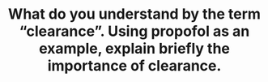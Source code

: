 ---
title: "What do you understand by the term “clearance”. Using propofol as an example, explain briefly the importance of clearance."
entityType: SAQ
exam: PEX
college: ANZCA
year: 2001
sitting: B
question: 9
passRate: 77
EC_expectedDomains:
- "It was expected that candidates should provide a definition of clearance including units. Some mention of total body clearance being the sum of individual organ clearances was also expected."
EC_extraCredit:
- "Propofol is a general anaesthetic agent with a high clearance (30ml.kg-1.min-1 ). This is in fact greater than liver blood flow suggesting extra-hepatic sites of elimination. Whilst redistribution is important in drug offset in bolus doses, clearance becomes increasingly relevant with infusions. Clearance is also important in determining steady state infusion rates. Most candidates understood these concepts. Equations were a time efficient method of explaining concepts however this occasionally led to confusion. For example volume of distribution and clearance are independent variables and in effect the half life is a proportionality constant. Answers of a higher standard mentioned context-sensitive half time, compartment model infusion regimens and compared propofol to thiopentone."
EC_errorsCommon:
- "The most common mistakes made were to define the elimination rate rather than clearance and/or not to provide units. Some candidates entered into erudite discussion of renal clearance, which was more a discussion of renal physiology than drug pharmacology."
---
